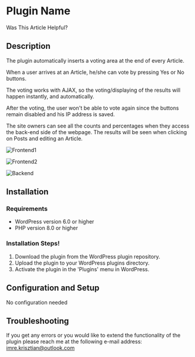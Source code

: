 # Plugin Name
Was This Article Helpful?

## Description

The plugin automatically inserts a voting area at the end of every Article. 

When a user arrives at an Article, he/she can vote by pressing Yes or No buttons.

The voting works with AJAX, so the voting/displaying of the results will happen instantly, and automatically.

After the voting, the user won't be able to vote again since the buttons remain disabled and his IP address is saved.

The site owners can see all the counts and percentages when they access the back-end side of the webpage. The results will be seen when clicking on Posts and editing an Article.

![Frontend1](https://github.com/imrekrisztian/voting-plugin/assets/63724945/7ea30006-d26b-4a4b-9a2c-5b4d8a18dfca)

![Frontend2](https://github.com/imrekrisztian/voting-plugin/assets/63724945/14ede9e0-55f5-4a2c-9c6a-60ccdaf4519a)

![Backend](https://github.com/imrekrisztian/voting-plugin/assets/63724945/9546153c-e61f-46fb-a6a8-a7c1d309b82b)


## Installation

### Requirements

- WordPress version 6.0 or higher
- PHP version 8.0 or higher

### Installation Steps!


1. Download the plugin from the WordPress plugin repository.
2. Upload the plugin to your WordPress plugins directory.
3. Activate the plugin in the 'Plugins' menu in WordPress.

## Configuration and Setup

No configuration needed

## Troubleshooting

If you get any errors or you would like to extend the functionality of the plugin please reach me at the following e-mail address:
imre.krisztian@outlook.com
